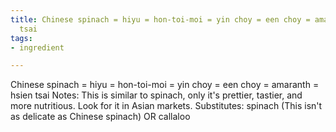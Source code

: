 ```yaml
---
title: Chinese spinach = hiyu = hon-toi-moi = yin choy = een choy = amaranth = hsien
  tsai
tags:
- ingredient

---
```

Chinese spinach = hiyu = hon-toi-moi = yin choy = een choy = amaranth = hsien tsai Notes: This is similar to spinach, only it's prettier, tastier, and more nutritious. Look for it in Asian markets. Substitutes: spinach (This isn't as delicate as Chinese spinach) OR callaloo
